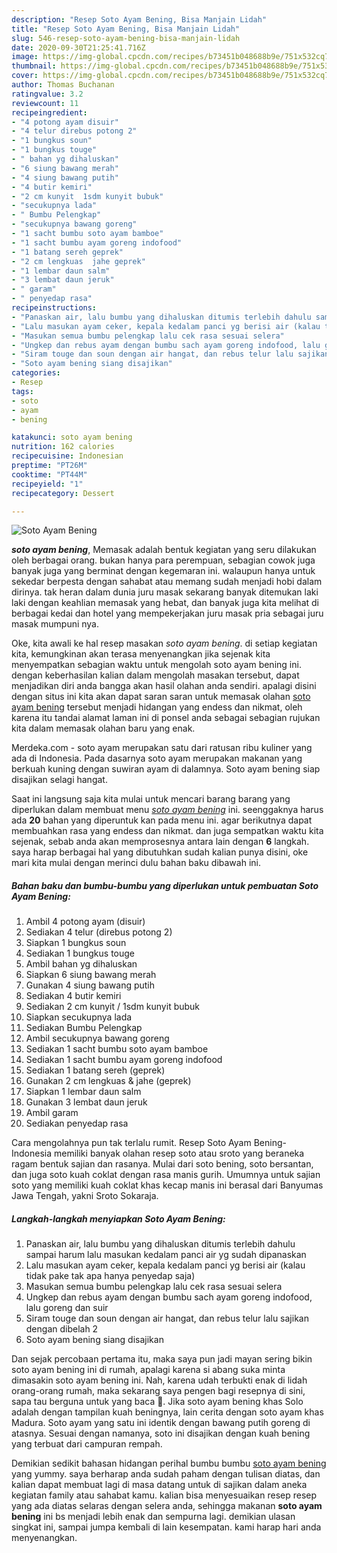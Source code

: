 ```yaml
---
description: "Resep Soto Ayam Bening, Bisa Manjain Lidah"
title: "Resep Soto Ayam Bening, Bisa Manjain Lidah"
slug: 546-resep-soto-ayam-bening-bisa-manjain-lidah
date: 2020-09-30T21:25:41.716Z
image: https://img-global.cpcdn.com/recipes/b73451b048688b9e/751x532cq70/soto-ayam-bening-foto-resep-utama.jpg
thumbnail: https://img-global.cpcdn.com/recipes/b73451b048688b9e/751x532cq70/soto-ayam-bening-foto-resep-utama.jpg
cover: https://img-global.cpcdn.com/recipes/b73451b048688b9e/751x532cq70/soto-ayam-bening-foto-resep-utama.jpg
author: Thomas Buchanan
ratingvalue: 3.2
reviewcount: 11
recipeingredient:
- "4 potong ayam disuir"
- "4 telur direbus potong 2"
- "1 bungkus soun"
- "1 bungkus touge"
- " bahan yg dihaluskan"
- "6 siung bawang merah"
- "4 siung bawang putih"
- "4 butir kemiri"
- "2 cm kunyit  1sdm kunyit bubuk"
- "secukupnya lada"
- " Bumbu Pelengkap"
- "secukupnya bawang goreng"
- "1 sacht bumbu soto ayam bamboe"
- "1 sacht bumbu ayam goreng indofood"
- "1 batang sereh geprek"
- "2 cm lengkuas  jahe geprek"
- "1 lembar daun salm"
- "3 lembat daun jeruk"
- " garam"
- " penyedap rasa"
recipeinstructions:
- "Panaskan air, lalu bumbu yang dihaluskan ditumis terlebih dahulu sampai harum lalu masukan kedalam panci air yg sudah dipanaskan"
- "Lalu masukan ayam ceker, kepala kedalam panci yg berisi air (kalau tidak pake tak apa hanya penyedap saja)"
- "Masukan semua bumbu pelengkap lalu cek rasa sesuai selera"
- "Ungkep dan rebus ayam dengan bumbu sach ayam goreng indofood, lalu goreng dan suir"
- "Siram touge dan soun dengan air hangat, dan rebus telur lalu sajikan dengan dibelah 2"
- "Soto ayam bening siang disajikan"
categories:
- Resep
tags:
- soto
- ayam
- bening

katakunci: soto ayam bening 
nutrition: 162 calories
recipecuisine: Indonesian
preptime: "PT26M"
cooktime: "PT44M"
recipeyield: "1"
recipecategory: Dessert

---
```



![Soto Ayam Bening](https://img-global.cpcdn.com/recipes/b73451b048688b9e/751x532cq70/soto-ayam-bening-foto-resep-utama.jpg)

<b><i>soto ayam bening</i></b>, Memasak adalah bentuk kegiatan yang seru dilakukan oleh berbagai orang. bukan hanya para perempuan, sebagian cowok juga banyak juga yang berminat dengan kegemaran ini. walaupun hanya untuk sekedar berpesta dengan sahabat atau memang sudah menjadi hobi dalam dirinya. tak heran dalam dunia juru masak sekarang banyak ditemukan laki laki dengan keahlian memasak yang hebat, dan banyak juga kita melihat di berbagai kedai dan hotel yang mempekerjakan juru masak pria sebagai juru masak mumpuni nya.

Oke, kita awali ke hal resep masakan <i>soto ayam bening</i>. di setiap kegiatan kita, kemungkinan akan terasa menyenangkan jika sejenak kita menyempatkan sebagian waktu untuk mengolah soto ayam bening ini. dengan keberhasilan kalian dalam mengolah masakan tersebut, dapat menjadikan diri anda bangga akan hasil olahan anda sendiri. apalagi disini dengan situs ini kita akan dapat saran saran untuk memasak olahan <u>soto ayam bening</u> tersebut menjadi hidangan yang endess dan nikmat, oleh karena itu tandai alamat laman ini di ponsel anda sebagai sebagian rujukan kita dalam memasak olahan baru yang enak.

Merdeka.com - soto ayam merupakan satu dari ratusan ribu kuliner yang ada di Indonesia. Pada dasarnya soto ayam merupakan makanan yang berkuah kuning dengan suwiran ayam di dalamnya. Soto ayam bening siap disajikan selagi hangat.


Saat ini langsung saja kita mulai untuk mencari barang barang yang diperlukan dalam membuat menu <u><i>soto ayam bening</i></u> ini. seenggaknya harus ada <b>20</b> bahan yang diperuntuk kan pada menu ini. agar berikutnya dapat membuahkan rasa yang endess dan nikmat. dan juga sempatkan waktu kita sejenak, sebab anda akan memprosesnya antara lain dengan <b>6</b> langkah. saya harap berbagai hal yang dibutuhkan sudah kalian punya disini, oke mari kita mulai dengan merinci dulu bahan baku dibawah ini.

<!--inarticleads1-->

##### Bahan baku dan bumbu-bumbu yang diperlukan untuk pembuatan Soto Ayam Bening:

1. Ambil 4 potong ayam (disuir)
1. Sediakan 4 telur (direbus potong 2)
1. Siapkan 1 bungkus soun
1. Sediakan 1 bungkus touge
1. Ambil  bahan yg dihaluskan
1. Siapkan 6 siung bawang merah
1. Gunakan 4 siung bawang putih
1. Sediakan 4 butir kemiri
1. Sediakan 2 cm kunyit / 1sdm kunyit bubuk
1. Siapkan secukupnya lada
1. Sediakan  Bumbu Pelengkap
1. Ambil secukupnya bawang goreng
1. Sediakan 1 sacht bumbu soto ayam bamboe
1. Sediakan 1 sacht bumbu ayam goreng indofood
1. Sediakan 1 batang sereh (geprek)
1. Gunakan 2 cm lengkuas &amp; jahe (geprek)
1. Siapkan 1 lembar daun salm
1. Gunakan 3 lembat daun jeruk
1. Ambil  garam
1. Sediakan  penyedap rasa


Cara mengolahnya pun tak terlalu rumit. Resep Soto Ayam Bening- Indonesia memiliki banyak olahan resep soto atau sroto yang beraneka ragam bentuk sajian dan rasanya. Mulai dari soto bening, soto bersantan, dan juga soto kuah coklat dengan rasa manis gurih. Umumnya untuk sajian soto yang memiliki kuah coklat khas kecap manis ini berasal dari Banyumas Jawa Tengah, yakni Sroto Sokaraja. 

<!--inarticleads2-->

##### Langkah-langkah menyiapkan Soto Ayam Bening:

1. Panaskan air, lalu bumbu yang dihaluskan ditumis terlebih dahulu sampai harum lalu masukan kedalam panci air yg sudah dipanaskan
1. Lalu masukan ayam ceker, kepala kedalam panci yg berisi air (kalau tidak pake tak apa hanya penyedap saja)
1. Masukan semua bumbu pelengkap lalu cek rasa sesuai selera
1. Ungkep dan rebus ayam dengan bumbu sach ayam goreng indofood, lalu goreng dan suir
1. Siram touge dan soun dengan air hangat, dan rebus telur lalu sajikan dengan dibelah 2
1. Soto ayam bening siang disajikan


Dan sejak percobaan pertama itu, maka saya pun jadi mayan sering bikin soto ayam bening ini di rumah, apalagi karena si abang suka minta dimasakin soto ayam bening ini. Nah, karena udah terbukti enak di lidah orang-orang rumah, maka sekarang saya pengen bagi resepnya di sini, sapa tau berguna untuk yang baca 🙂. Jika soto ayam bening khas Solo adalah dengan tampilan kuah beningnya, lain cerita dengan soto ayam khas Madura. Soto ayam yang satu ini identik dengan bawang putih goreng di atasnya. Sesuai dengan namanya, soto ini disajikan dengan kuah bening yang terbuat dari campuran rempah. 

Demikian sedikit bahasan hidangan perihal bumbu bumbu <u>soto ayam bening</u> yang yummy. saya berharap anda sudah paham dengan tulisan diatas, dan kalian dapat membuat lagi di masa datang untuk di sajikan dalam aneka kegiatan family atau sahabat kamu. kalian bisa menyesuaikan resep resep yang ada diatas selaras dengan selera anda, sehingga makanan <b>soto ayam bening</b> ini bs menjadi lebih enak dan sempurna lagi. demikian ulasan singkat ini, sampai jumpa kembali di lain kesempatan. kami harap hari anda menyenangkan.
